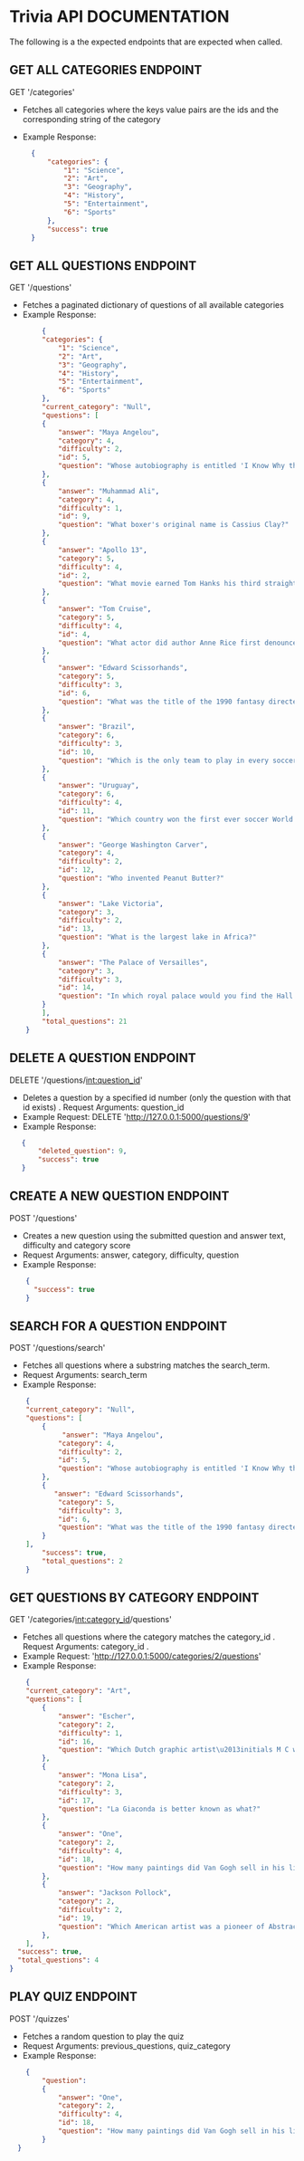 # Trivia API DOCUMENTATION

The following is a the expected endpoints that are expected when called.


##  GET ALL CATEGORIES ENDPOINT

GET  '/categories'
- Fetches all categories where the keys value pairs are the ids and the corresponding string of the category 
- Example Response:

  ```json
    {
        "categories": {
            "1": "Science",
            "2": "Art",
            "3": "Geography",
            "4": "History",
            "5": "Entertainment",
            "6": "Sports"
        },
        "success": true
    }

    ```

##  GET ALL QUESTIONS ENDPOINT

GET '/questions'
- Fetches a paginated dictionary of questions of all available categories 
- Example Response:

```json
        {
        "categories": {
            "1": "Science",
            "2": "Art",
            "3": "Geography",
            "4": "History",
            "5": "Entertainment",
            "6": "Sports"
        },
        "current_category": "Null",
        "questions": [
        {
            "answer": "Maya Angelou",
            "category": 4,
            "difficulty": 2,
            "id": 5,
            "question": "Whose autobiography is entitled 'I Know Why the Caged Bird Sings'?"
        },
        {
            "answer": "Muhammad Ali",
            "category": 4,
            "difficulty": 1,
            "id": 9,
            "question": "What boxer's original name is Cassius Clay?"
        },
        {
            "answer": "Apollo 13",
            "category": 5,
            "difficulty": 4,
            "id": 2,
            "question": "What movie earned Tom Hanks his third straight Oscar nomination, in 1996?"
        },
        {
            "answer": "Tom Cruise",
            "category": 5,
            "difficulty": 4,
            "id": 4,
            "question": "What actor did author Anne Rice first denounce, then praise in the role of her beloved Lestat?"
        },
        {
            "answer": "Edward Scissorhands",
            "category": 5,
            "difficulty": 3,
            "id": 6,
            "question": "What was the title of the 1990 fantasy directed by Tim Burton about a young man with multi-bladed appendages?"
        },
        {
            "answer": "Brazil",
            "category": 6,
            "difficulty": 3,
            "id": 10,
            "question": "Which is the only team to play in every soccer World Cup tournament?"
        },
        {
            "answer": "Uruguay",
            "category": 6,
            "difficulty": 4,
            "id": 11,
            "question": "Which country won the first ever soccer World Cup in 1930?"
        },
        {
            "answer": "George Washington Carver",
            "category": 4,
            "difficulty": 2,
            "id": 12,
            "question": "Who invented Peanut Butter?"
        },
        {
            "answer": "Lake Victoria",
            "category": 3,
            "difficulty": 2,
            "id": 13,
            "question": "What is the largest lake in Africa?"
        },
        {
            "answer": "The Palace of Versailles",
            "category": 3,
            "difficulty": 3,
            "id": 14,
            "question": "In which royal palace would you find the Hall of Mirrors?"
        }
        ],
        "total_questions": 21
    }
```

## DELETE A QUESTION ENDPOINT

DELETE '/questions/<int:question_id>'

- Deletes a question by a specified id number (only the question with that id exists) 
. Request Arguments: question_id 
- Example Request: DELETE 'http://127.0.0.1:5000/questions/9'
- Example Response:
 ```json
    {
        "deleted_question": 9,
        "success": true
    }

```


##  CREATE A NEW QUESTION ENDPOINT

POST '/questions'
- Creates a new question using the submitted question and answer text, difficulty and category score 
- Request Arguments: answer, category, difficulty, question 
- Example Response:

```json
    {
      "success": true
    }

```

##  SEARCH FOR A QUESTION ENDPOINT

POST '/questions/search'
- Fetches all questions where a substring matches the search_term. 
- Request Arguments: search_term 
- Example Response:

```json
    {
    "current_category": "Null",
    "questions": [
        {
             "answer": "Maya Angelou",
            "category": 4,
            "difficulty": 2,
            "id": 5,
            "question": "Whose autobiography is entitled 'I Know Why the Caged Bird Sings'?"
        },
        {
           "answer": "Edward Scissorhands",
            "category": 5,
            "difficulty": 3,
            "id": 6,
            "question": "What was the title of the 1990 fantasy directed by Tim Burton about a young man with multi-bladed appendages?"
        }
    ],
        "success": true,
        "total_questions": 2
    }
```


##  GET QUESTIONS BY CATEGORY ENDPOINT

GET '/categories/<int:category_id>/questions'
- Fetches all questions where the category matches the category_id . Request Arguments: category_id . 
- Example Request: 'http://127.0.0.1:5000/categories/2/questions'
- Example Response:

```json
    {
    "current_category": "Art",
    "questions": [
        {
            "answer": "Escher",
            "category": 2,
            "difficulty": 1,
            "id": 16,
            "question": "Which Dutch graphic artist\u2013initials M C was a creator of optical illusions?"
        },
        {
            "answer": "Mona Lisa",
            "category": 2,
            "difficulty": 3,
            "id": 17,
            "question": "La Giaconda is better known as what?"
        },
        {
            "answer": "One",
            "category": 2,
            "difficulty": 4,
            "id": 18,
            "question": "How many paintings did Van Gogh sell in his lifetime?"
        },
        {
            "answer": "Jackson Pollock",
            "category": 2,
            "difficulty": 2,
            "id": 19,
            "question": "Which American artist was a pioneer of Abstract Expressionism, and a leading exponent of action painting?"
        },
    ],
  "success": true,
  "total_questions": 4
}

```

##  PLAY QUIZ ENDPOINT

POST '/quizzes'
- Fetches a random question to play the quiz
- Request Arguments: previous_questions, quiz_category
- Example Response:

```json
    {
        "question": 
        {
            "answer": "One",
            "category": 2,
            "difficulty": 4,
            "id": 18,
            "question": "How many paintings did Van Gogh sell in his lifetime?"
        }
  }

```